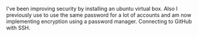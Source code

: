 I've been improving security by installing an ubuntu virtual box. Also I previously use to use the same password for a lot of accounts and am now implementing encryption using a password manager. Connecting to GitHub with SSH.